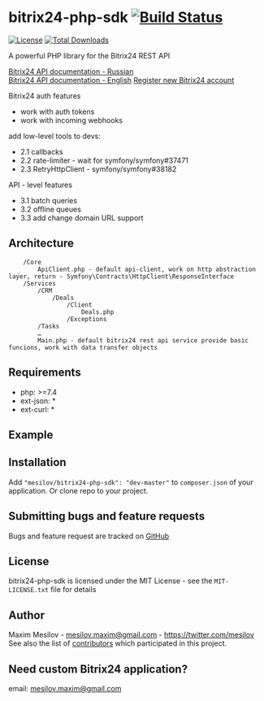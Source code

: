 bitrix24-php-sdk [![Build Status](https://travis-ci.org/mesilov/bitrix24-php-sdk.svg?branch=master)](https://travis-ci.org/mesilov/bitrix24-php-sdk)
================
[![License](https://poser.pugx.org/mesilov/bitrix24-php-sdk/license.svg)](https://packagist.org/packages/mesilov/bitrix24-php-sdk) [![Total Downloads](https://poser.pugx.org/mesilov/bitrix24-php-sdk/downloads.svg)](https://packagist.org/packages/mesilov/bitrix24-php-sdk)

A powerful PHP library for the Bitrix24 REST API

[Bitrix24 API documentation - Russian](http://dev.1c-bitrix.ru/rest_help/)<br />
[Bitrix24 API documentation - English](https://training.bitrix24.com/rest_help/)
[Register new Bitrix24 account](https://www.bitrix24.ru/create.php?p=255670)

Bitrix24 auth features
- work with auth tokens
- work with incoming webhooks

add low-level tools to devs:
- 2.1 callbacks
- 2.2 rate-limiter - wait for symfony/symfony#37471
- 2.3 RetryHttpClient - symfony/symfony#38182

API - level features
- 3.1 batch queries
- 3.2 offline queues
- 3.3 add change domain URL support

## Architecture
```
    /Core
        ApiClient.php - default api-client, work on http abstraction layer, return - Symfony\Contracts\HttpClient\ResponseInterface
    /Services
        /CRM
            /Deals
                /Client
                    Deals.php
                /Exceptions
        /Tasks
        … 
        Main.php - default bitrix24 rest api service provide basic funcions, work with data transfer objects
```

## Requirements
- php: >=7.4
- ext-json: *
- ext-curl: * 

## Example ##
## Installation ##
Add `"mesilov/bitrix24-php-sdk": "dev-master"` to `composer.json` of your application. Or clone repo to your project.

## Submitting bugs and feature requests

Bugs and feature request are tracked on [GitHub](https://github.com/mesilov/bitrix24-php-sdk/issues)

## License

bitrix24-php-sdk is licensed under the MIT License - see the `MIT-LICENSE.txt` file for details

## Author

Maxim Mesilov - <mesilov.maxim@gmail.com> - <https://twitter.com/mesilov><br />
See also the list of [contributors](https://github.com/mesilov/bitrix24-php-sdk/graphs/contributors) which participated in this project.

## Need custom Bitrix24 application? ##
email: <mesilov.maxim@gmail.com>

